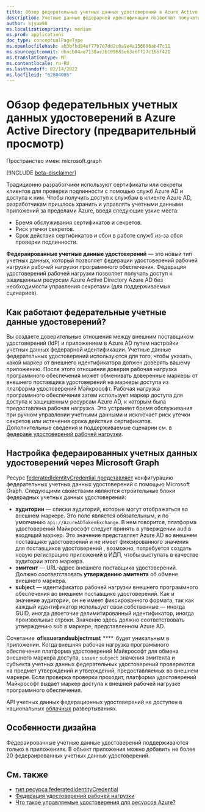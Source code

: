 ```yaml
---
title: Обзор федерательных учетных данных удостоверений в Azure Active Directory (предварительный просмотр)
description: Учетные данные федерарной идентификации позволяют получать доступ к ресурсам Azure и Microsoft Graph без необходимости управления секретами. Это часть федерации удостоверений рабочей нагрузки в Azure AD.
author: kjyam98
ms.localizationpriority: medium
ms.prod: applications
doc_type: conceptualPageType
ms.openlocfilehash: ab3bfbd94ef77b7e7dd2c0a9e4a156806ab47c11
ms.sourcegitcommit: dbacb04ae7138ac3b109683e63a6ff27c166f421
ms.translationtype: MT
ms.contentlocale: ru-RU
ms.lasthandoff: 02/14/2022
ms.locfileid: "62804005"
---
```

# <a name="overview-of-federated-identity-credentials-in-azure-active-directory-preview"></a>Обзор федерательных учетных данных удостоверений в Azure Active Directory (предварительный просмотр)

Пространство имен: microsoft.graph

[!INCLUDE [beta-disclaimer](../../includes/beta-disclaimer.md)]

Традиционно разработчики используют сертификаты или секреты клиентов для проверки подлинности с помощью служб Azure AD и доступа к ним. Чтобы получить доступ к службам в клиенте Azure AD, разработчикам пришлось хранить и управлять учетными данными приложений за пределами Azure, введя следующие узкие места:

+ Бремя обслуживания сертификатов и секретов.
+ Риск утечки секретов.
+ Срок действия сертификатов и сбои в работе служб из-за сбоя проверки подлинности.

**Федераированные учетные данные удостоверений** — это новый тип учетных данных, который позволяет федерации удостоверений рабочей нагрузки рабочей нагрузки программного обеспечения. Федерация удостоверений рабочей нагрузки позволяет получать доступ к защищенным ресурсам Azure Active Directory Azure AD без необходимости управления секретами (для поддерживаемых сценариев).

## <a name="how-do-federated-identity-credentials-work"></a>Как работают федерательные учетные данные удостоверений?

Вы создаете доверительные отношения между внешним поставщиком удостоверений (IdP) и приложением в Azure AD путем настройки учетных данных федерарной идентификации. Учетные данные федерательных удостоверений используются для того, чтобы указать, какой маркер от внешнего идентификатора должен доверять вашему приложению. После этого отношения доверия рабочая нагрузка программного обеспечения может обменивать доверенные маркеры от внешнего поставщика удостоверений на маркеры доступа из платформа удостоверений Майкрософт. Рабочая нагрузка программного обеспечения затем использует маркер доступа для доступа к защищенным ресурсам Azure AD, к которым была предоставлена рабочая нагрузка. Это устраняет бремя обслуживания при ручном управлении учетными данными и исключает риск утечки секретов или истечения срока действия сертификатов. Дополнительные сведения и поддерживаемые сценарии см. в [федераве удостоверений рабочей нагрузки](/azure/active-directory/develop/workload-identity-federation).

## <a name="set-up-federated-identity-credentials-through-microsoft-graph"></a>Настройка федераированных учетных данных удостоверений через Microsoft Graph

Ресурс [federatedIdentityCredential представляет](federatedidentitycredential.md) конфигурацию федерательных учетных данных удостоверений с помощью Microsoft Graph. Следующими свойствами являются строительные блоки федерадных учетных данных удостоверений:

+ **аудитории** — списки аудиторий, которые могут отображаться во внешнем маркере. Это поле является обязательным, и по умолчанию `api://AzureADTokenExchange`. В нем говорится, платформа удостоверений Майкрософт следует принять в утверждении aud в входящий маркер. Это значение представляет Azure AD во внешнем поставщике удостоверений и не имеет фиксированного значения для поставщиков удостоверений , возможно, потребуется создать новую регистрацию приложений в ИДП, чтобы выступать в качестве аудитории этого маркера.
+ **эмитент** — URL-адрес внешнего поставщика удостоверений. Должно соответствовать **утверждению эмитента** об обмене внешнего маркера.
+ **subject** — идентификатор рабочей нагрузки внешнего программного обеспечения во внешнем поставщике удостоверений. Как и значение аудитории, он не имеет фиксированного формата, так как каждый идентификатор использует свои собственные — иногда GUID, иногда двоеточие делимитированный идентификатор, иногда произвольные строки. Значение здесь должно соответствовать утверждению sub в маркере, представленном Azure AD.

Сочетание  **ofissuerandsubjectmust**  ****  будет уникальным в приложении.  Когда внешняя рабочая нагрузка программного обеспечения платформа удостоверений Майкрософт для обмена внешнего маркера доступа, `issuer`  `subject` значения эмитента и субъекта учетных данных федерательных удостоверений проверяются на предмет утверждений и утверждений, предоставляемых во внешнем маркере. Если проверка проверки проходит, платформа удостоверений Майкрософт выдает маркер доступа к внешней рабочей нагрузке программного обеспечения.

API учетных данных федерационных удостоверений не доступен в национальных [облачных](/graph/deployments) развертываниях.

## <a name="design-considerations"></a>Особенности дизайна

Федераированные учетные данные удостоверений поддерживаются только в приложениях. В объект приложения можно добавить не более 20 федераированных учетных данных удостоверений.

## <a name="see-also"></a>См. также

+ [тип ресурса federatedIdentityCredential](federatedidentitycredential.md)
+ [Федерация удостоверений рабочей нагрузки](/azure/active-directory/develop/workload-identity-federation)
+ [Что такое управляемые удостоверения для ресурсов Azure?](/azure/active-directory/managed-identities-azure-resources/overview)
<!--
Future: add links to articles that use federated identity credentials to access Azure AD resources.
>
